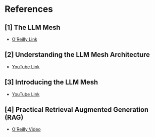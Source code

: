 # References

## [1] The LLM Mesh
- [O'Reilly Link](https://learning.oreilly.com/library/view/the-llm-mesh/9781098176631/ch01.html#bottom_line_why_the_llm_mesh)

## [2] Understanding the LLM Mesh Architecture
- [YouTube Link](https://www.youtube.com/watch?v=J34QlfqOQU8&ab_channel=Dataiku)

## [3] Introducing the LLM Mesh
- [YouTube Link](https://www.youtube.com/watch?v=yyYaUcZUD4g&t=359s&ab_channel=Dataiku)

## [4] Practical Retrieval Augmented Generation (RAG)
- [O'Reilly Video](https://learning.oreilly.com/videos/practical-retrieval-augmented/9780135414378/9780135414378-PRAG1_01_01_01/)
